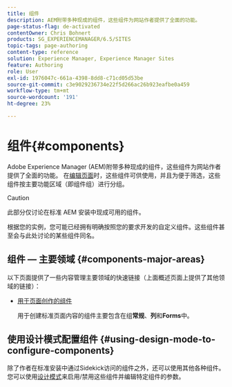 ```yaml
---
title: 组件
description: AEM附带多种现成的组件，这些组件为网站作者提供了全面的功能。
page-status-flag: de-activated
contentOwner: Chris Bohnert
products: SG_EXPERIENCEMANAGER/6.5/SITES
topic-tags: page-authoring
content-type: reference
solution: Experience Manager, Experience Manager Sites
feature: Authoring
role: User
exl-id: 1976047c-661a-4398-8dd8-c71cd05d53be
source-git-commit: c3e9029236734e22f5d266ac26b923eafbe0a459
workflow-type: tm+mt
source-wordcount: '191'
ht-degree: 23%

---
```


# 组件{#components}

Adobe Experience Manager (AEM)附带多种现成的组件，这些组件为网站作者提供了全面的功能。 在[编辑页面](/help/sites-classic-ui-authoring/classic-page-author-edit-content.md)时，这些组件可供使用，并且为便于筛选，这些组件按主要功能区域（即组件组）进行分组。

>[!CAUTION]
>
>此部分仅讨论在标准 AEM 安装中现成可用的组件。
>
>根据您的实例，您可能已经拥有明确按照您的要求开发的自定义组件。这些组件甚至会与此处讨论的某些组件同名。

## 组件 — 主要领域 {#components-major-areas}

以下页面提供了一些内容管理主要领域的快速链接（上面概述页面上提供了其他领域的链接）：

* [用于页面创作的组件](/help/sites-classic-ui-authoring/classic-page-author-edit-mode.md)

  用于创建标准页面内容的组件主要包含在组&#x200B;**常规**、**列**&#x200B;和&#x200B;**Forms**&#x200B;中。

## 使用设计模式配置组件 {#using-design-mode-to-configure-components}

除了作者在标准安装中通过Sidekick访问的组件之外，还可以使用其他各种组件。 您可以使用[设计模式](/help/sites-classic-ui-authoring/classic-page-author-design-mode.md#enable-disable-components)来启用/禁用这些组件并编辑特定组件的参数。
